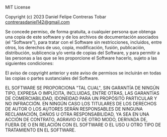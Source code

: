 MIT License

Copyright (c) 2023 Daniel Felipe Contreras Tobar <contrerasdaniel142@gmail.com>

Se concede permiso, de forma gratuita, a cualquier persona que obtenga una copia de este software y de los archivos de documentación asociados (el "Software"), para tratar con el Software sin restricciones, incluidos, entre otros, los derechos de uso, copia, modificación, fusión, publicación, distribución, sublicencia y/o venta de copias del Software, y para permitir a las personas a las que se les proporcione el Software hacerlo, sujeto a las siguientes condiciones:

El aviso de copyright anterior y este aviso de permisos se incluirán en todas las copias o partes sustanciales del Software.

EL SOFTWARE SE PROPORCIONA "TAL CUAL", SIN GARANTÍA DE NINGÚN TIPO, EXPRESA O IMPLÍCITA, INCLUIDAS, ENTRE OTRAS, LAS GARANTÍAS DE COMERCIABILIDAD, IDONEIDAD PARA UN PROPÓSITO PARTICULAR Y NO INFRACCIÓN. EN NINGÚN CASO LOS TITULARES DE LOS DERECHOS DE AUTOR O LOS AUTORES SERÁN RESPONSABLES DE NINGUNA RECLAMACIÓN, DAÑOS U OTRA RESPONSABILIDAD, YA SEA EN UNA ACCIÓN DE CONTRATO, AGRAVIO O DE OTRO MODO, DERIVADA DE, FUERA DE O EN RELACIÓN CON EL SOFTWARE O EL USO U OTRO TIPO DE TRATAMIENTO EN EL SOFTWARE.
